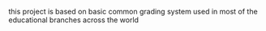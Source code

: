 this project is based on basic common grading system used in most of the educational branches across the world
